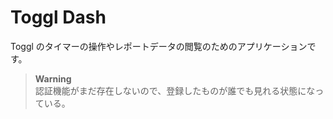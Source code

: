 # Toggl Dash

Toggl のタイマーの操作やレポートデータの閲覧のためのアプリケーションです。

> **Warning**  
> 認証機能がまだ存在しないので、登録したものが誰でも見れる状態になっている。
